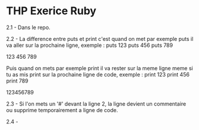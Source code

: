 # THP Exerice Ruby
2.1 - Dans le repo.

2.2 - 
La difference entre puts et print c'est quand on met par exemple puts il va aller sur la prochaine ligne, exemple :
puts 123
puts 456
puts 789

123
456
789

Puis quand on mets par exemple print il va rester sur la meme ligne meme si tu as mis print sur la prochaine ligne de code, exemple :
print 123
print 456
print 789

123456789

2.3 -
Si l'on mets un '#' devant la ligne 2, la ligne devient un commentaire ou supprime temporairement a ligne de code.

2.4 - 
